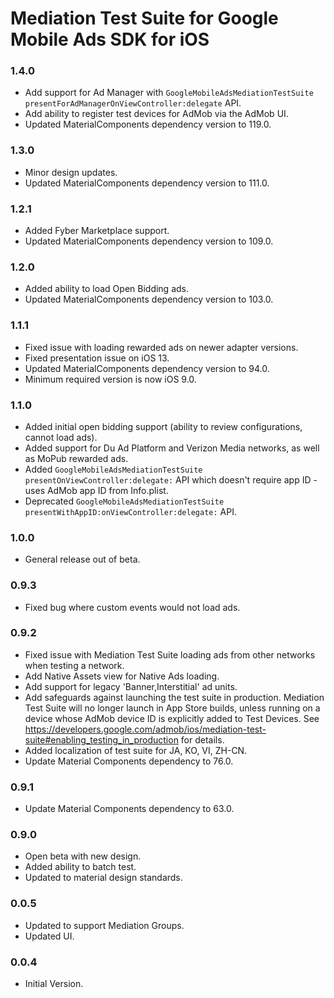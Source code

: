 # Mediation Test Suite for Google Mobile Ads SDK for iOS

### 1.4.0
- Add support for Ad Manager with
  `GoogleMobileAdsMediationTestSuite presentForAdManagerOnViewController:delegate` API.
- Add ability to register test devices for AdMob via the AdMob UI.
- Updated MaterialComponents dependency version to 119.0.

### 1.3.0
- Minor design updates.
- Updated MaterialComponents dependency version to 111.0.

### 1.2.1
- Added Fyber Marketplace support.
- Updated MaterialComponents dependency version to 109.0.

### 1.2.0
- Added ability to load Open Bidding ads.
- Updated MaterialComponents dependency version to 103.0.

### 1.1.1
- Fixed issue with loading rewarded ads on newer adapter versions.
- Fixed presentation issue on iOS 13.
- Updated MaterialComponents dependency version to 94.0.
- Minimum required version is now iOS 9.0.

### 1.1.0
- Added initial open bidding support (ability to review configurations, cannot load ads).
- Added support for Du Ad Platform and Verizon Media networks, as well as MoPub rewarded ads.
- Added `GoogleMobileAdsMediationTestSuite presentOnViewController:delegate:` API which doesn't require app ID - uses AdMob app ID from Info.plist.
- Deprecated `GoogleMobileAdsMediationTestSuite presentWithAppID:onViewController:delegate:` API.

### 1.0.0
- General release out of beta.

### 0.9.3
- Fixed bug where custom events would not load ads.

### 0.9.2
- Fixed issue with Mediation Test Suite loading ads from other networks when testing a network.
- Add Native Assets view for Native Ads loading.
- Add support for legacy 'Banner,Interstitial' ad units.
- Add safeguards against launching the test suite in production.
Mediation Test Suite will no longer launch in App Store builds, unless running on a device whose AdMob device ID is explicitly added to Test Devices. See https://developers.google.com/admob/ios/mediation-test-suite#enabling_testing_in_production for details.
- Added localization of test suite for JA, KO, VI, ZH-CN.
- Update Material Components dependency to 76.0.

### 0.9.1
- Update Material Components dependency to 63.0.

### 0.9.0
- Open beta with new design.
- Added ability to batch test.
- Updated to material design standards.

### 0.0.5
- Updated to support Mediation Groups.
- Updated UI.

### 0.0.4
- Initial Version.
